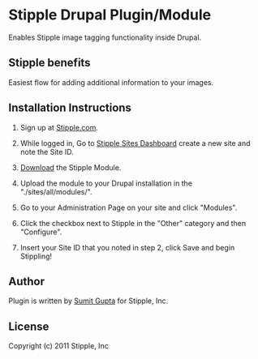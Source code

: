 # Stipple Drupal Plugin/Module
Enables Stipple image tagging functionality inside Drupal. 

## Stipple benefits
Easiest flow for adding additional information to your images. 

## Installation Instructions

1. Sign up at [Stipple.com](http://stippleit.com/signup).

2. While logged in, Go to [Stipple Sites Dashboard](https://stipple.com/a#sites) create a new site and note the Site ID.

3. [Download](http://drupal.org/sandbox/sumitngupta/1079216) the Stipple Module.

4. Upload the module to your Drupal installation in the "./sites/all/modules/".

5. Go to your Administration Page on your site and click "Modules".

6. Click the checkbox next to Stipple in the "Other" category and then "Configure".

7. Insert your Site ID that you noted in step 2, click Save and begin Stippling!


## Author
Plugin is written by [Sumit Gupta](http://github.com/sumitngupta) for Stipple, Inc.

## License
Copyright (c) 2011 Stipple, Inc
